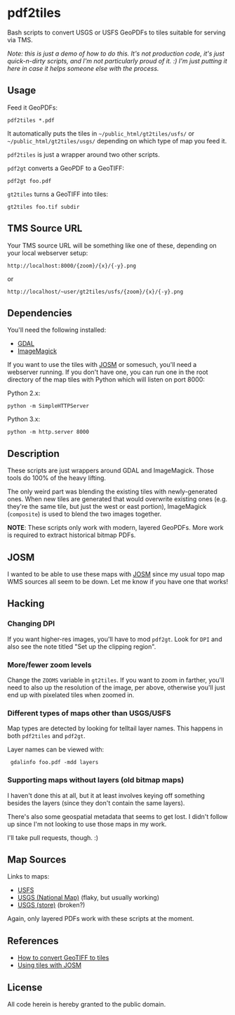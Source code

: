 pdf2tiles
=========

Bash scripts to convert USGS or USFS GeoPDFs to tiles suitable for
serving via TMS.

*Note: this is just a demo of how to do this. It's not production code,
it's just quick-n-dirty scripts, and I'm not particularly proud of it.
:) I'm just putting it here in case it helps someone else with the
process.*


Usage
-----

Feed it GeoPDFs:

	pdf2tiles *.pdf

It automatically puts the tiles in `~/public_html/gt2tiles/usfs/` or
`~/public_html/gt2tiles/usgs/` depending on which type of map you feed
it.

`pdf2tiles` is just a wrapper around two other scripts.

`pdf2gt` converts a GeoPDF to a GeoTIFF:

	pdf2gt foo.pdf

`gt2tiles` turns a GeoTIFF into tiles:

	gt2tiles foo.tif subdir


TMS Source URL
--------------

Your TMS source URL will be something like one of these, depending on
your local webserver setup:

	http://localhost:8000/{zoom}/{x}/{-y}.png

or

	http://localhost/~user/gt2tiles/usfs/{zoom}/{x}/{-y}.png


Dependencies
------------

You'll need the following installed:

* [GDAL](http://www.gdal.org/)
* [ImageMagick](https://www.imagemagick.org/)

If you want to use the tiles with [JOSM](https://josm.openstreetmap.de/)
or somesuch, you'll need a webserver running. If you don't have one, you
can run one in the root directory of the map tiles with Python which
will listen on port 8000:

Python 2.x:

	python -m SimpleHTTPServer

Python 3.x:

	python -m http.server 8000


Description
-----------

These scripts are just wrappers around GDAL and ImageMagick. Those tools
do 100% of the heavy lifting.

The only weird part was blending the existing tiles with newly-generated
ones. When new tiles are generated that would overwrite existing ones
(e.g. they're the same tile, but just the west or east portion),
ImageMagick (`composite`) is used to blend the two images together.

**NOTE**: These scripts only work with modern, layered GeoPDFs. More
work is required to extract historical bitmap PDFs.


JOSM
----

I wanted to be able to use these maps with
[JOSM](https://josm.openstreetmap.de/) since my usual topo map WMS
sources all seem to be down. Let me know if you have one that works!


Hacking
-------

### Changing DPI

If you want higher-res images, you'll have to mod `pdf2gt`. Look for
`DPI` and also see the note titled "Set up the clipping region".

### More/fewer zoom levels

Change the `ZOOMS` variable in `gt2tiles`. If you want to zoom in
farther, you'll need to also up the resolution of the image, per above,
otherwise you'll just end up with pixelated tiles when zoomed in.

### Different types of maps other than USGS/USFS

Map types are detected by looking for telltail layer names. This happens
in both `pdf2tiles` and `pdf2gt`.

Layer names can be viewed with:

	 gdalinfo foo.pdf -mdd layers 

### Supporting maps without layers (old bitmap maps)

I haven't done this at all, but it at least involves keying off
something besides the layers (since they don't contain the same layers).

There's also some geospatial metadata that seems to get lost. I didn't
follow up since I'm not looking to use those maps in my work.

I'll take pull requests, though. :)


Map Sources
-----------

Links to maps:

* [USFS](https://data.fs.usda.gov/geodata/rastergateway/states-regions/states.php)
* [USGS (National Map)](https://viewer.nationalmap.gov/launch/) (flaky, but usually working)
* [USGS (store)](https://store.usgs.gov/b2c_usgs/usgs/maplocator/%28xcm=r3standardpitrex_prd&layout=6_1_61_48_1&uiarea=2&ctype=catalogEntry&carea=%24ROOT%29/.do) (broken?)

Again, only layered PDFs work with these scripts at the moment.


References
----------

* [How to convert GeoTIFF to tiles](https://nationalmap.gov/ustopo/documents/ustopo2gtif_current.pdf)
* [Using tiles with JOSM](http://wiki.openstreetmap.org/wiki/GDAL2Tiles)


License
-------

All code herein is hereby granted to the public domain.


